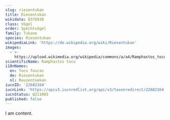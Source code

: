 ```yaml
---
slug: riesentukan
title: Riesentukan
wikidata: Q376038
class: Vögel
order: Spechtvögel
family: Tukane
species: Riesentukan
wikipediaLink: 'https://de.wikipedia.org/wiki/Riesentukan'
images:
  - >-
    https://upload.wikimedia.org/wikipedia/commons/a/a4/Ramphastos_toco_-Birdworld,_Farnham,_Surrey,_England-8a.jpg
scientificName: Ramphastos toco
i18nNames:
  en: Toco Toucan
  de: Riesentukan
  nl: Reuzentoekan
iucnID: '22682164'
iucnLink: 'https://apiv3.iucnredlist.org/api/v3/taxonredirect/22682164'
iucnStatus: Q211005
published: false
---
```


I am content.
